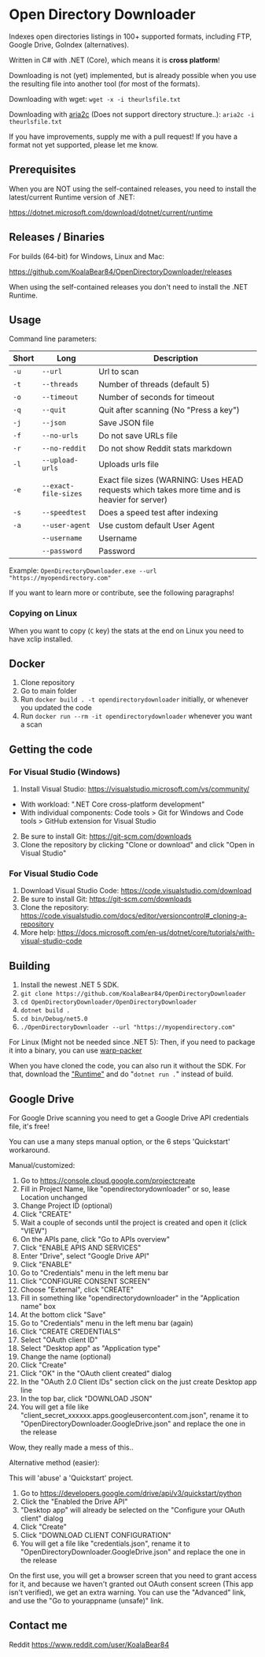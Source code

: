 # Open Directory Downloader
Indexes open directories listings in 100+ supported formats, including FTP, Google Drive, GoIndex (alternatives).

Written in C# with .NET (Core), which means it is **cross platform**!

Downloading is not (yet) implemented, but is already possible when you use the resulting file into another tool (for most of the formats).

Downloading with wget:
`wget -x -i theurlsfile.txt`

Downloading with [aria2c](https://aria2.github.io/) (Does not support directory structure..):
`aria2c -i theurlsfile.txt`

If you have improvements, supply me with a pull request! If you have a format not yet supported, please let me know.

## Prerequisites

When you are NOT using the self-contained releases, you need to install the latest/current Runtime version of .NET:

https://dotnet.microsoft.com/download/dotnet/current/runtime

## Releases / Binaries

For builds (64-bit) for Windows, Linux and Mac:

https://github.com/KoalaBear84/OpenDirectoryDownloader/releases

When using the self-contained releases you don't need to install the .NET Runtime.

## Usage

Command line parameters:

| Short | Long | Description
|---------|----------|---------
| `-u` | `--url` | Url to scan
| `-t` | `--threads` | Number of threads (default 5)
| `-o` | `--timeout` | Number of seconds for timeout
| `-q` | `--quit` | Quit after scanning (No "Press a key")
| `-j` | `--json` | Save JSON file
| `-f` | `--no-urls` | Do not save URLs file
| `-r` | `--no-reddit` | Do not show Reddit stats markdown
| `-l` | `--upload-urls` | Uploads urls file
| `-e` | `--exact-file-sizes` | Exact file sizes (WARNING: Uses HEAD requests which takes more time and is heavier for server)
| `-s` | `--speedtest` | Does a speed test after indexing
| `-a` | `--user-agent` | Use custom default User Agent
| | `--username` | Username
| | `--password` | Password

Example:
`OpenDirectoryDownloader.exe --url "https://myopendirectory.com"`

If you want to learn more or contribute, see the following paragraphs!

### Copying on Linux

When you want to copy (`C` key) the stats at the end on Linux you need to have xclip installed.

## Docker

1. Clone repository
2. Go to main folder
3. Run `docker build . -t opendirectorydownloader` initially, or whenever you updated the code
4. Run `docker run --rm -it opendirectorydownloader` whenever you want a scan

## Getting the code

### For Visual Studio (Windows)
1. Install Visual Studio: https://visualstudio.microsoft.com/vs/community/
* With workload: ".NET Core cross-platform development"
* With individual components: Code tools > Git for Windows and Code tools > GitHub extension for Visual Studio
2. Be sure to install Git: https://git-scm.com/downloads
3. Clone the repository by clicking "Clone or download" and click "Open in Visual Studio"

### For Visual Studio Code
1. Download Visual Studio Code: https://code.visualstudio.com/download
2. Be sure to install Git: https://git-scm.com/downloads
3. Clone the repository: https://code.visualstudio.com/docs/editor/versioncontrol#_cloning-a-repository
4. More help: https://docs.microsoft.com/en-us/dotnet/core/tutorials/with-visual-studio-code

## Building
1. Install the newest .NET 5 SDK. 
2. `git clone https://github.com/KoalaBear84/OpenDirectoryDownloader`
3. `cd OpenDirectoryDownloader/OpenDirectoryDownloader`
4. `dotnet build .`
5. `cd bin/Debug/net5.0`
6. `./OpenDirectoryDownloader --url "https://myopendirectory.com"`

For Linux (Might not be needed since .NET 5):
Then, if you need to package it into a binary, you can use [warp-packer](https://github.com/dgiagio/warp#quickstart-with-net-core)

When you have cloned the code, you can also run it without the SDK. For that, download the ["Runtime"](https://dotnet.microsoft.com/download) and do "`dotnet run .`" instead of build.

## Google Drive
For Google Drive scanning you need to get a Google Drive API credentials file, it's free!

You can use a many steps manual option, or the 6 steps 'Quickstart' workaround.

Manual/customized:

1. Go to https://console.cloud.google.com/projectcreate
2. Fill in Project Name, like "opendirectorydownloader" or so, lease Location unchanged
3. Change Project ID (optional)
4. Click "CREATE"
5. Wait a couple of seconds until the project is created and open it (click "VIEW")
6. On the APIs pane, click "Go to APIs overview"
7. Click "ENABLE APIS AND SERVICES"
8. Enter "Drive", select "Google Drive API"
9. Click "ENABLE"
10. Go to "Credentials" menu in the left menu bar
11. Click "CONFIGURE CONSENT SCREEN"
12. Choose "External", click "CREATE"
13. Fill in something like "opendirectorydownloader" in the "Application name" box
14. At the bottom click "Save"
15. Go to "Credentials" menu in the left menu bar (again)
16. Click "CREATE CREDENTIALS"
17. Select "OAuth client ID"
18. Select "Desktop app" as "Application type"
19. Change the name (optional)
20. Click "Create"
21. Click "OK" in the "OAuth client created" dialog
22. In the "OAuth 2.0 Client IDs" section click on the just create Desktop app line
23. In the top bar, click "DOWNLOAD JSON"
24. You will get a file like "client_secret_xxxxxx.apps.googleusercontent.com.json", rename it to "OpenDirectoryDownloader.GoogleDrive.json" and replace the one in the release

Wow, they really made a mess of this..

Alternative method (easier):

This will 'abuse' a 'Quickstart' project.

1. Go to https://developers.google.com/drive/api/v3/quickstart/python
2. Click the "Enabled the Drive API"
3. "Desktop app" will already be selected on the "Configure your OAuth client" dialog
4. Click "Create"
5. Click "DOWNLOAD CLIENT CONFIGURATION"
6. You will get a file like "credentials.json", rename it to "OpenDirectoryDownloader.GoogleDrive.json" and replace the one in the release

On the first use, you will get a browser screen that you need to grant access for it, and because we haven't granted out OAuth consent screen (This app isn't verified), we get an extra warning. You can use the "Advanced" link, and use the "Go to yourappname (unsafe)" link.

## Contact me

Reddit https://www.reddit.com/user/KoalaBear84